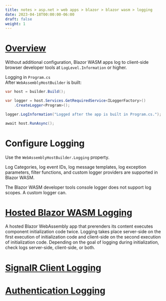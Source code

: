 ```yaml
---
title: notes > asp.net > web apps > blazor > blazor wasm > logging
date: 2023-04-18T00:00:00-06:00
draft: false
weight: 1
---
```


# [Overview](https://learn.microsoft.com/en-us/aspnet/core/blazor/fundamentals/logging?view=aspnetcore-7.0)
Without additional configuration, Blazor WASM apps log to client-side browser developer tools at `LogLevel.Information` or higher.

Logging in `Program.cs`  
After `WebAssemblyHostBuilder` is built:
```cs
var host = builder.Build();

var logger = host.Services.GetRequiredService<ILoggerFactory>()
    .CreateLogger<Program>();

logger.LogInformation("Logged after the app is built in Program.cs.");

await host.RunAsync();
```

# Configure Logging
Use the `WebAssemblyHostBuilder.Logging` property.

Log Categories, log event IDs, log message templates, log exception parameters, filter functions, and custom logger providers are supported in Blazor WASM.

The Blazor WASM developer tools console logger does not support log scopes.  A custom logger can.

# [Hosted Blazor WASM Logging](https://learn.microsoft.com/en-us/aspnet/core/blazor/fundamentals/logging?view=aspnetcore-7.0#hosted-blazor-webassembly-logging)
A hosted Blazor WebAssembly app that prerenders its content executes component initialization code twice. Logging takes place server-side on the first execution of initialization code and client-side on the second execution of initialization code. Depending on the goal of logging during initialization, check logs server-side, client-side, or both.

# [SignalR Client Logging](https://learn.microsoft.com/en-us/aspnet/core/blazor/fundamentals/logging?view=aspnetcore-7.0#signalr-client-logging-blazor-webassembly)

# [Authentication Logging](https://learn.microsoft.com/en-us/aspnet/core/blazor/fundamentals/logging?view=aspnetcore-7.0#authentication-logging-blazor-webassembly)
